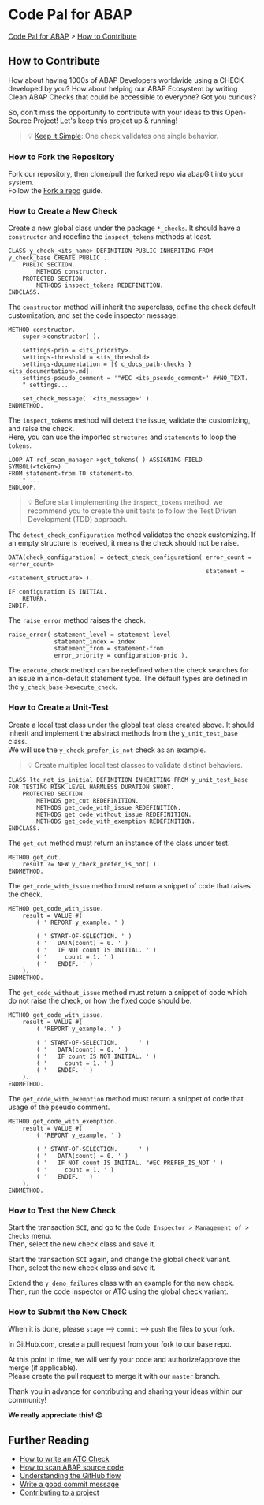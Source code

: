 # Code Pal for ABAP

[Code Pal for ABAP](../README.md) > [How to Contribute](how-to-contribute.md)

## How to Contribute

How about having 1000s of ABAP Developers worldwide using a CHECK developed by you? How about helping our ABAP Ecosystem by writing Clean ABAP Checks that could be accessible to everyone? Got you curious?  

So, don't miss the opportunity to contribute with your ideas to this Open-Source Project! Let's keep this project up & running!

> :bulb: [Keep it Simple](https://en.wikipedia.org/wiki/KISS_principle): One check validates one single behavior.

### How to Fork the Repository

Fork our repository, then clone/pull the forked repo via abapGit into your system.  
Follow the [Fork a repo](https://docs.github.com/en/github/getting-started-with-github/fork-a-repo) guide.

### How to Create a New Check

Create a new global class under the package `*_checks`. It should have a `constructor` and redefine the `inspect_tokens` methods at least.

```abap
CLASS y_check_<its_name> DEFINITION PUBLIC INHERITING FROM y_check_base CREATE PUBLIC .
    PUBLIC SECTION.
        METHODS constructor.
    PROTECTED SECTION.
        METHODS inspect_tokens REDEFINITION.
ENDCLASS.
```

The `constructor` method will inherit the superclass, define the check default customization, and set the code inspector message:

```abap
METHOD constructor.
    super->constructor( ).

    settings-prio = <its_priority>.
    settings-threshold = <its_threshold>.
    settings-documentation = |{ c_docs_path-checks }<its_documentation>.md|.
    settings-pseudo_comment = '"#EC <its_pseudo_comment>' ##NO_TEXT.
    " settings...

    set_check_message( '<its_message>' ).
ENDMETHOD.
```

The `inspect_tokens` method will detect the issue, validate the customizing, and raise the check.  
Here, you can use the imported `structures` and `statements` to loop the `tokens`.

```abap
LOOP AT ref_scan_manager->get_tokens( ) ASSIGNING FIELD-SYMBOL(<token>)
FROM statement-from TO statement-to.
    " ...
ENDLOOP.
```

> :bulb: Before start implementing the `inspect_tokens` method, we recommend you to create the unit tests to follow the Test Driven Development (TDD) approach.

The `detect_check_configuration` method validates the check customizing.
If an empty structure is received, it means the check should not be raise.

```abap
DATA(check_configuration) = detect_check_configuration( error_count = <error_count>
                                                        statement = <statement_structure> ).

IF configuration IS INITIAL.
    RETURN.
ENDIF.
```

The `raise_error` method raises the check.

```abap
raise_error( statement_level = statement-level
             statement_index = index
             statement_from = statement-from
             error_priority = configuration-prio ).
```

The `execute_check` method can be redefined when the check searches for an issue in a non-default statement type. The default types are defined in the `y_check_base`->`execute_check`.

### How to Create a Unit-Test

Create a local test class under the global test class created above. It should inherit and implement the abstract methods from the `y_unit_test_base` class.  
We will use the `y_check_prefer_is_not` check as an example.

> :bulb: Create multiples local test classes to validate distinct behaviors.

```abap
CLASS ltc_not_is_initial DEFINITION INHERITING FROM y_unit_test_base FOR TESTING RISK LEVEL HARMLESS DURATION SHORT.
    PROTECTED SECTION.
        METHODS get_cut REDEFINITION.
        METHODS get_code_with_issue REDEFINITION.
        METHODS get_code_without_issue REDEFINITION.
        METHODS get_code_with_exemption REDEFINITION.
ENDCLASS.
```

The `get_cut` method must return an instance of the class under test.

```abap
METHOD get_cut.
    result ?= NEW y_check_prefer_is_not( ).
ENDMETHOD.
```

The `get_code_with_issue` method must return a snippet of code that raises the check.  

```abap
METHOD get_code_with_issue.
    result = VALUE #(
        ( ' REPORT y_example. ' )

        ( ' START-OF-SELECTION. ' )
        ( '   DATA(count) = 0. ' )
        ( '   IF NOT count IS INITIAL. ' )
        ( '     count = 1. ' )
        ( '   ENDIF. ' )
    ).
ENDMETHOD.
```

The `get_code_without_issue` method must return a snippet of code which do not raise the check, or how the fixed code should be.

```abap
METHOD get_code_with_issue.
    result = VALUE #(
        ( 'REPORT y_example. ' )

        ( ' START-OF-SELECTION.      ' )
        ( '   DATA(count) = 0. ' )
        ( '   IF count IS NOT INITIAL. ' )
        ( '     count = 1. ' )
        ( '   ENDIF. ' )
    ).
ENDMETHOD.
```

The `get_code_with_exemption` method must return a snippet of code that usage of the pseudo comment.

```abap
METHOD get_code_with_exemption.
    result = VALUE #(
        ( 'REPORT y_example. ' )

        ( ' START-OF-SELECTION.      ' )
        ( '   DATA(count) = 0. ' )
        ( '   IF NOT count IS INITIAL. "#EC PREFER_IS_NOT ' )
        ( '     count = 1. ' )
        ( '   ENDIF. ' )
    ).
ENDMETHOD.
```

### How to Test the New Check

Start the transaction `SCI`, and go to the `Code Inspector > Management of > Checks` menu.  
Then, select the new check class and save it.

Start the transaction `SCI` again, and change the global check variant.  
Then, select the new check class and save it.

Extend the `y_demo_failures` class with an example for the new check.  
Then, run the code inspector or ATC using the global check variant.

### How to Submit the New Check

When it is done, please `stage` --> `commit` --> `push` the files to your fork.

In GitHub.com, create a pull request from your fork to our base repo.

At this point in time, we will verify your code and authorize/approve the merge (if applicable).  
Please create the pull request to merge it with our `master` branch.

Thank you in advance for contributing and sharing your ideas within our community!

**We really appreciate this! :heart_eyes:**

## Further Reading

- [How to write an ATC Check](https://www.sap.com/documents/2018/09/905bfdab-1a7d-0010-87a3-c30de2ffd8ff.html)
- [How to scan ABAP source code](https://www.abapoptimizer.com/blog/how-to-scan-abap)
- [Understanding the GitHub flow](https://guides.github.com/introduction/flow/)
- [Write a good commit message](https://chris.beams.io/posts/git-commit/)
- [Contributing to a project](https://docs.abapgit.org/guide-contributing.html)
